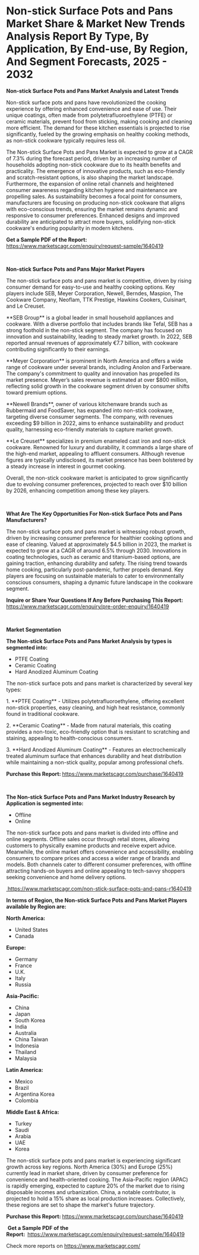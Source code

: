 <p><h1>Non-stick Surface Pots and Pans Market Share & Market New Trends Analysis Report By Type, By Application, By End-use, By Region, And Segment Forecasts, 2025 - 2032</h1></p><p><strong>Non-stick Surface Pots and Pans Market Analysis and Latest Trends</strong></p>
<p><p>Non-stick surface pots and pans have revolutionized the cooking experience by offering enhanced convenience and ease of use. Their unique coatings, often made from polytetrafluoroethylene (PTFE) or ceramic materials, prevent food from sticking, making cooking and cleaning more efficient. The demand for these kitchen essentials is projected to rise significantly, fueled by the growing emphasis on healthy cooking methods, as non-stick cookware typically requires less oil.</p><p>The Non-stick Surface Pots and Pans Market is expected to grow at a CAGR of 7.3% during the forecast period, driven by an increasing number of households adopting non-stick cookware due to its health benefits and practicality. The emergence of innovative products, such as eco-friendly and scratch-resistant options, is also shaping the market landscape. Furthermore, the expansion of online retail channels and heightened consumer awareness regarding kitchen hygiene and maintenance are propelling sales. As sustainability becomes a focal point for consumers, manufacturers are focusing on producing non-stick cookware that aligns with eco-conscious trends, ensuring the market remains dynamic and responsive to consumer preferences. Enhanced designs and improved durability are anticipated to attract more buyers, solidifying non-stick cookware's enduring popularity in modern kitchens.</p></p>
<p><strong>Get a Sample PDF of the Report:&nbsp;</strong> <a href="https://www.marketscagr.com/enquiry/request-sample/1640419?utm_campaign=3215&utm_medium=2&utm_source=Github&utm_content=ia&utm_term=05042025&utm_id=non-stick-surface-pots-and-pans">https://www.marketscagr.com/enquiry/request-sample/1640419</a></p>
<p>&nbsp;</p>
<p><strong>Non-stick Surface Pots and Pans Major Market Players</strong></p>
<p><p>The non-stick surface pots and pans market is competitive, driven by rising consumer demand for easy-to-use and healthy cooking options. Key players include SEB, Meyer Corporation, Newell, Berndes, Maspion, The Cookware Company, Neoflam, TTK Prestige, Hawkins Cookers, Cuisinart, and Le Creuset.</p><p>**SEB Group** is a global leader in small household appliances and cookware. With a diverse portfolio that includes brands like Tefal, SEB has a strong foothold in the non-stick segment. The company has focused on innovation and sustainability, leading to steady market growth. In 2022, SEB reported annual revenues of approximately €7.7 billion, with cookware contributing significantly to their earnings.</p><p>**Meyer Corporation** is prominent in North America and offers a wide range of cookware under several brands, including Anolon and Farberware. The company's commitment to quality and innovation has propelled its market presence. Meyer’s sales revenue is estimated at over $800 million, reflecting solid growth in the cookware segment driven by consumer shifts toward premium options.</p><p>**Newell Brands**, owner of various kitchenware brands such as Rubbermaid and FoodSaver, has expanded into non-stick cookware, targeting diverse consumer segments. The company, with revenues exceeding $9 billion in 2022, aims to enhance sustainability and product quality, harnessing eco-friendly materials to capture market growth.</p><p>**Le Creuset** specializes in premium enameled cast iron and non-stick cookware. Renowned for luxury and durability, it commands a large share of the high-end market, appealing to affluent consumers. Although revenue figures are typically undisclosed, its market presence has been bolstered by a steady increase in interest in gourmet cooking.</p><p>Overall, the non-stick cookware market is anticipated to grow significantly due to evolving consumer preferences, projected to reach over $10 billion by 2026, enhancing competition among these key players.</p></p>
<p>&nbsp;</p>
<p><strong>What Are The Key Opportunities For Non-stick Surface Pots and Pans Manufacturers?</strong></p>
<p><p>The non-stick surface pots and pans market is witnessing robust growth, driven by increasing consumer preference for healthier cooking options and ease of cleaning. Valued at approximately $4.5 billion in 2023, the market is expected to grow at a CAGR of around 6.5% through 2030. Innovations in coating technologies, such as ceramic and titanium-based options, are gaining traction, enhancing durability and safety. The rising trend towards home cooking, particularly post-pandemic, further propels demand. Key players are focusing on sustainable materials to cater to environmentally conscious consumers, shaping a dynamic future landscape in the cookware segment.</p></p>
<p><strong>Inquire or Share Your Questions If Any Before Purchasing This Report:</strong> <a href="https://www.marketscagr.com/enquiry/pre-order-enquiry/1640419?utm_campaign=3215&utm_medium=2&utm_source=Github&utm_content=ia&utm_term=05042025&utm_id=non-stick-surface-pots-and-pans">https://www.marketscagr.com/enquiry/pre-order-enquiry/1640419</a></p>
<p>&nbsp;</p>
<p><strong>Market Segmentation</strong></p>
<p><strong>The Non-stick Surface Pots and Pans Market Analysis by types is segmented into:</strong></p>
<p><ul><li>PTFE Coating</li><li>Ceramic Coating</li><li>Hard Anodized Aluminum Coating</li></ul></p>
<p><p>The non-stick surface pots and pans market is characterized by several key types: </p><p>1. **PTFE Coating** - Utilizes polytetrafluoroethylene, offering excellent non-stick properties, easy cleaning, and high heat resistance, commonly found in traditional cookware.</p><p>2. **Ceramic Coating** - Made from natural materials, this coating provides a non-toxic, eco-friendly option that is resistant to scratching and staining, appealing to health-conscious consumers.</p><p>3. **Hard Anodized Aluminum Coating** - Features an electrochemically treated aluminum surface that enhances durability and heat distribution while maintaining a non-stick quality, popular among professional chefs.</p></p>
<p><strong>Purchase this Report:&nbsp;</strong><a href="https://www.marketscagr.com/purchase/1640419?utm_campaign=3215&utm_medium=2&utm_source=Github&utm_content=ia&utm_term=05042025&utm_id=non-stick-surface-pots-and-pans">https://www.marketscagr.com/purchase/1640419</a></p>
<p>&nbsp;</p>
<p><strong>The Non-stick Surface Pots and Pans Market Industry Research by Application is segmented into:</strong></p>
<p><ul><li>Offline</li><li>Online</li></ul></p>
<p><p>The non-stick surface pots and pans market is divided into offline and online segments. Offline sales occur through retail stores, allowing customers to physically examine products and receive expert advice. Meanwhile, the online market offers convenience and accessibility, enabling consumers to compare prices and access a wider range of brands and models. Both channels cater to different consumer preferences, with offline attracting hands-on buyers and online appealing to tech-savvy shoppers seeking convenience and home delivery options.</p></p>
<p><a href="https://www.marketscagr.com/non-stick-surface-pots-and-pans-r1640419?utm_campaign=3215&utm_medium=2&utm_source=Github&utm_content=ia&utm_term=05042025&utm_id=non-stick-surface-pots-and-pans">&nbsp;https://www.marketscagr.com/non-stick-surface-pots-and-pans-r1640419</a></p>
<p><strong>In terms of Region, the Non-stick Surface Pots and Pans Market Players available by Region are:</strong></p>
<p>
    <p> <strong> North America: </strong>
        <ul>
            <li>United States</li>
            <li>Canada</li>
        </ul>
        </p> 
    <p> <strong> Europe: </strong>
        <ul>
            <li>Germany</li>
            <li>France</li>
            <li>U.K.</li>
            <li>Italy</li>
            <li>Russia</li>
        </ul>
        </p> 
    <p> <strong> Asia-Pacific: </strong>
        <ul>
            <li>China</li>
            <li>Japan</li>
            <li>South Korea</li>
            <li>India</li>
            <li>Australia</li>
            <li>China Taiwan</li>
            <li>Indonesia</li>
            <li>Thailand</li>
            <li>Malaysia</li>
        </ul>
        </p> 
    <p> <strong> Latin America: </strong>
        <ul>
            <li>Mexico</li>
            <li>Brazil</li>
            <li>Argentina Korea</li>
            <li>Colombia</li>
        </ul>
        </p> 
    <p> <strong> Middle East & Africa: </strong>
        <ul>
            <li>Turkey</li>
            <li>Saudi</li>
            <li>Arabia</li>
            <li>UAE</li>
            <li>Korea</li>
        </ul>
    </p>
    </p>
<p><p>The non-stick surface pots and pans market is experiencing significant growth across key regions. North America (30%) and Europe (25%) currently lead in market share, driven by consumer preference for convenience and health-oriented cooking. The Asia-Pacific region (APAC) is rapidly emerging, expected to capture 20% of the market due to rising disposable incomes and urbanization. China, a notable contributor, is projected to hold a 15% share as local production increases. Collectively, these regions are set to shape the market's future trajectory.</p></p>
<p><strong>Purchase this Report: </strong><a href="https://www.marketscagr.com/purchase/1640419?utm_campaign=3215&utm_medium=2&utm_source=Github&utm_content=ia&utm_term=05042025&utm_id=non-stick-surface-pots-and-pans">https://www.marketscagr.com/purchase/1640419</a></p>
<p>&nbsp;<strong>Get a Sample PDF of the Report:&nbsp;&nbsp;</strong><a href="https://www.marketscagr.com/enquiry/request-sample/1640419?utm_campaign=3215&utm_medium=2&utm_source=Github&utm_content=ia&utm_term=05042025&utm_id=non-stick-surface-pots-and-pans">https://www.marketscagr.com/enquiry/request-sample/1640419</a></p>
<p><strong></strong></p>
<p>Check more reports on <a href="https://www.marketscagr.com/?utm_campaign=3215&utm_medium=2&utm_source=Github&utm_content=ia&utm_term=05042025&utm_id=non-stick-surface-pots-and-pans">https://www.marketscagr.com/</a></p>
